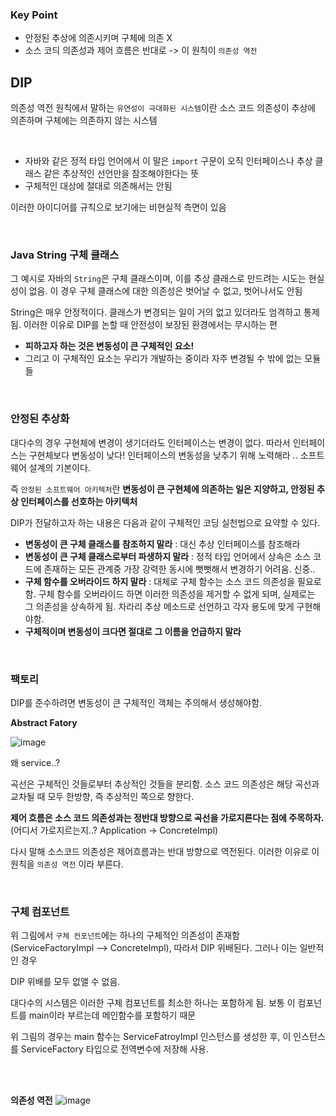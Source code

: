 ### Key Point
- 안정된 추상에 의존시키며 구체에 의존 X 
- 소스 코듸 의존성과 제어 흐름은 반대로 -> 이 원칙이 `의존성 역전` 

## DIP
의존성 역전 원칙에서 말하는 `유연성이 극대화된 시스템`이란 소스 코드 의존성이 추상에 의존하며 구체에는 의존하지 않는 시스템

<br>

- 자바와 같은 정적 타입 언어에서 이 말은 `import` 구문이 오직 인터페이스나 추상 클래스 같은 추상적인 선언만을 참조해야한다는 뜻 
- 구체적인 대상에 절대로 의존해서는 안됨 

이러한 아이디어를 규칙으로 보기에는 비현실적 측면이 있음 

<br>

### Java String 구체 클래스 
그 예시로 자바의 `String`은 구체 클래스이며, 이를 추상 클래스로 만드려는 시도는 현실성이 없음. 이 경우 구체 클래스에 대한 의존성은 벗어날 수 없고, 벗어나서도 안됨 

String은 매우 안정적이다. 클래스가 변경되는 일이 거의 없고 있더라도 엄격하고 통제 됨. 
이러한 이유로 DIP를 논할 때 안전성이 보장된 환경에서는 무시하는 편 

- **피하고자 하는 것은 변동성이 큰 구체적인 요소!** 
- 그리고 이 구체적인 요소는 우리가 개발하는 중이라 자주 변경될 수 밖에 없는 모듈들 

<br>

### 안정된 추상화
대다수의 경우 구현체에 변경이 생기더라도 인터페이스는 변경이 없다. 따라서 인터페이스는 구현체보다 변동성이 낮다! 
인터페이스의 변동성을 낮추기 위해 노력해라 .. 소프트웨어 설계의 기본이다. 

즉 `안정된 소프트웨어 아키텍처`란 **변동성이 큰 구현체에 의존하는 일은 지양하고, 안정된 추상 인터페이스를 선호하는 아키텍처**

DIP가 전달하고자 하는 내용은 다음과 같이 구체적인 코딩 실천법으로 요약할 수 있다. 
- **변동성이 큰 구체 클래스를 참조하지 말라** : 대신 추상 인터페이스를 참조해라 
- **변동성이 큰 구체 클래스로부터 파생하지 말라** : 정적 타입 언어에서 상속은 소스 코드에 존재하는 모든 관계중 가장 강력한 동시에 뻣뻣해서 변경하기 어려움. 신중..
- **구체 함수를 오버라이드 하지 말라** : 대체로 구체 함수는 소스 코드 의존성을 필요로함. 구체 함수를 오버라이드 하면 이러한 의존성을 제거할 수 없게 되며, 실제로는 그 의존성을 상속하게 됨. 차라리 추상 메소드로 선언하고 각자 용도에 맞게 구현해야함. 
- **구체적이며 변동성이 크다면 절대로 그 이름을 언급하지 말라**

<br>

### 팩토리 
DIP를 준수하려면 변동성이 큰 구체적인 객체는 주의해서 생성해야함. 

**Abstract Fatory**

![image](https://user-images.githubusercontent.com/20153890/120923232-6c906400-c708-11eb-9132-c6452d92541f.png)

왜 service..?

곡선은 구체적인 것들로부터 추상적인 것들을 분리함. 소스 코드 의존성은 해당 곡선과 교차될 때 모두 한방향, 즉 추상적인 쪽으로 향한다. 

**제어 흐름은 소스 코드 의존성과는 정반대 방향으로 곡선을 가로지른다는 점에 주목하자.** (어디서 가로지르는지..? Application -> ConcreteImpl)

다시 말해 소스코드 의존성은 제어흐름과는 반대 방향으로 역전된다. 이러한 이유로 이 원칙을 `의존성 역전` 이라 부른다. 

<br>

### 구체 컴포넌트 
위 그림에서 `구체 컨포넌트`에는 하나의 구체적인 의존성이 존재함 (ServiceFactoryImpl --> ConcreteImpl), 따라서 DIP 위배된다. 그러나 이는 일반적인 경우

DIP 위배를 모두 없앨 수 없음. 

대다수의 시스템은 이러한 구체 컴포넌트를 최소한 하나는 포함하게 됨. 보통 이 컴포넌트를 main이라 부르는데 메인함수를 포함하기 때문 

위 그림의 경우는 main 함수는 ServiceFatroyImpl 인스턴스를 생성한 후, 이 인스턴스를 ServiceFactory 타입으로 전역변수에 저장해 사용. 


<br>
<br>

**의존성 역전**
![image](https://user-images.githubusercontent.com/20153890/120923951-4076e200-c70c-11eb-9d4e-7836fd1d905a.png)

